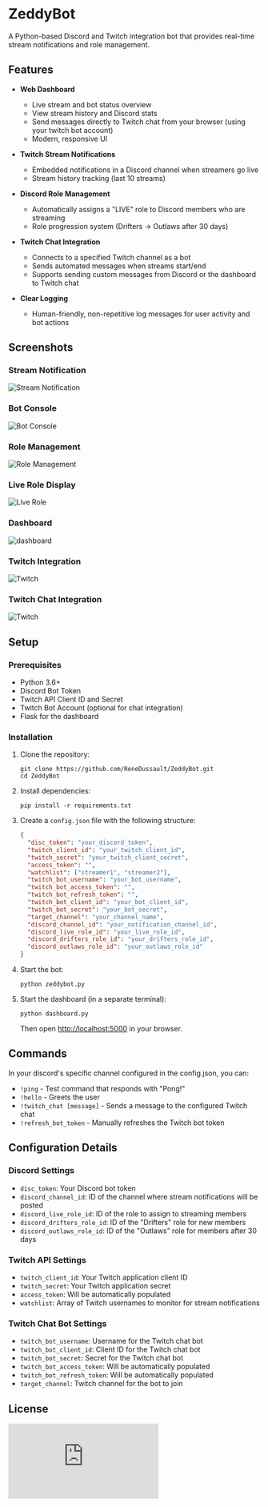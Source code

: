 # ZeddyBot

A Python-based Discord and Twitch integration bot that provides real-time stream notifications and role management.

## Features

- **Web Dashboard**
  - Live stream and bot status overview
  - View stream history and Discord stats
  - Send messages directly to Twitch chat from your browser (using your twitch bot account)
  - Modern, responsive UI

- **Twitch Stream Notifications**
  - Embedded notifications in a Discord channel when streamers go live
  - Stream history tracking (last 10 streams)

- **Discord Role Management**
  - Automatically assigns a "LIVE" role to Discord members who are streaming
  - Role progression system (Drifters → Outlaws after 30 days)

- **Twitch Chat Integration**
  - Connects to a specified Twitch channel as a bot
  - Sends automated messages when streams start/end
  - Supports sending custom messages from Discord or the dashboard to Twitch chat

- **Clear Logging**
  - Human-friendly, non-repetitive log messages for user activity and bot actions

## Screenshots

### Stream Notification
![Stream Notification](https://github.com/ReneDussault/ZeddyBot/blob/main/screenshots/notif.png)

### Bot Console
![Bot Console](https://github.com/ReneDussault/ZeddyBot/blob/main/screenshots/terminal.png)

### Role Management
![Role Management](https://github.com/ReneDussault/ZeddyBot/blob/main/screenshots/live_role.png)

### Live Role Display
![Live Role](https://github.com/ReneDussault/ZeddyBot/blob/main/screenshots/live.bmp)

### Dashboard
![dashboard](https://github.com/ReneDussault/ZeddyBot/blob/main/screenshots/dashandchat.png)

### Twitch Integration
![Twitch](https://github.com/ReneDussault/ZeddyBot/blob/main/screenshots/twitch.png)

### Twitch Chat Integration
![Twitch](https://github.com/ReneDussault/ZeddyBot/blob/main/screenshots/twitchchat.png)

## Setup

### Prerequisites
- Python 3.6+
- Discord Bot Token
- Twitch API Client ID and Secret
- Twitch Bot Account (optional for chat integration)
- Flask for the dashboard

### Installation

1. Clone the repository:
   ```
   git clone https://github.com/ReneDussault/ZeddyBot.git
   cd ZeddyBot
   ```

2. Install dependencies:
   ```
   pip install -r requirements.txt
   ```

3. Create a `config.json` file with the following structure:
   ```json
   {
     "disc_token": "your_discord_token",
     "twitch_client_id": "your_twitch_client_id",
     "twitch_secret": "your_twitch_client_secret",
     "access_token": "",
     "watchlist": ["streamer1", "streamer2"],
     "twitch_bot_username": "your_bot_username",
     "twitch_bot_access_token": "",
     "twitch_bot_refresh_token": "",
     "twitch_bot_client_id": "your_bot_client_id",
     "twitch_bot_secret": "your_bot_secret",
     "target_channel": "your_channel_name",
     "discord_channel_id": "your_notification_channel_id",
     "discord_live_role_id": "your_live_role_id",
     "discord_drifters_role_id": "your_drifters_role_id",
     "discord_outlaws_role_id": "your_outlaws_role_id"
   }
   ```

4. Start the bot:
    ```
    python zeddybot.py
    ```

5. Start the dashboard (in a separate terminal):
    ```
    python dashboard.py
    ```
    Then open [http://localhost:5000](http://localhost:5000) in your browser.

## Commands
In your discord's specific channel configured in the config.json, you can:
- `!ping` - Test command that responds with "Pong!"
- `!hello` - Greets the user
- `!twitch_chat [message]` - Sends a message to the configured Twitch chat
- `!refresh_bot_token` - Manually refreshes the Twitch bot token

## Configuration Details

### Discord Settings
- `disc_token`: Your Discord bot token
- `discord_channel_id`: ID of the channel where stream notifications will be posted
- `discord_live_role_id`: ID of the role to assign to streaming members
- `discord_drifters_role_id`: ID of the "Drifters" role for new members
- `discord_outlaws_role_id`: ID of the "Outlaws" role for members after 30 days

### Twitch API Settings
- `twitch_client_id`: Your Twitch application client ID
- `twitch_secret`: Your Twitch application secret
- `access_token`: Will be automatically populated
- `watchlist`: Array of Twitch usernames to monitor for stream notifications

### Twitch Chat Bot Settings
- `twitch_bot_username`: Username for the Twitch chat bot
- `twitch_bot_client_id`: Client ID for the Twitch chat bot
- `twitch_bot_secret`: Secret for the Twitch chat bot
- `twitch_bot_access_token`: Will be automatically populated
- `twitch_bot_refresh_token`: Will be automatically populated
- `target_channel`: Twitch channel for the bot to join

## License

![MIT License](https://github.com/ReneDussault/ZeddyBot/blob/main/LICENSE.txt)
